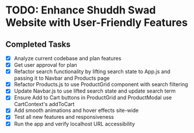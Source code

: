 # TODO: Enhance Shuddh Swad Website with User-Friendly Features

## Completed Tasks
- [x] Analyze current codebase and plan features
- [x] Get user approval for plan
- [x] Refactor search functionality by lifting search state to App.js and passing it to Navbar and Products page
- [x] Refactor Products.js to use ProductGrid component with search filtering
- [x] Update Navbar.js to use lifted search state and update search term
- [x] Ensure Add to Cart buttons in ProductGrid and ProductModal use CartContext's addToCart
- [x] Add smooth animations and hover effects site-wide
- [x] Test all new features and responsiveness
- [x] Run the app and verify localhost URL accessibility
